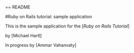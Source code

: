 == README

#Ruby on Rails tutorial: sample application

This is the sample application for the [*Ruby on Rails Tutorial*]

by [Michael Hartl] 

In progress by [Ammar Vahanvaty]

